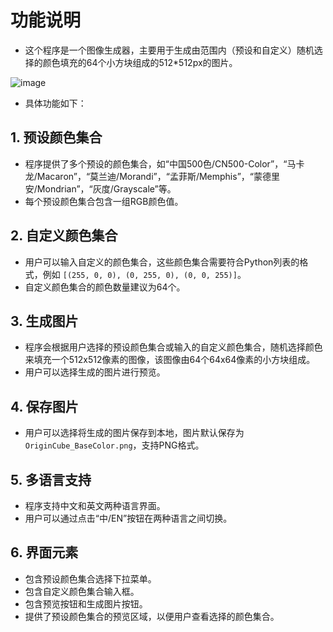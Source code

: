 # 功能说明
- 这个程序是一个图像生成器，主要用于生成由范围内（预设和自定义）随机选择的颜色填充的64个小方块组成的512*512px的图片。
  
 ![image](https://github.com/user-attachments/assets/3ccf6d36-52e0-42ad-829a-931908c2b9d8)

- 具体功能如下：
## 1. 预设颜色集合
- 程序提供了多个预设的颜色集合，如“中国500色/CN500-Color”，“马卡龙/Macaron”，“莫兰迪/Morandi”，“孟菲斯/Memphis”，“蒙德里安/Mondrian”，“灰度/Grayscale”等。
- 每个预设颜色集合包含一组RGB颜色值。

## 2. 自定义颜色集合
- 用户可以输入自定义的颜色集合，这些颜色集合需要符合Python列表的格式，例如 `[(255, 0, 0), (0, 255, 0), (0, 0, 255)]`。
- 自定义颜色集合的颜色数量建议为64个。

## 3. 生成图片
- 程序会根据用户选择的预设颜色集合或输入的自定义颜色集合，随机选择颜色来填充一个512x512像素的图像，该图像由64个64x64像素的小方块组成。
- 用户可以选择生成的图片进行预览。

## 4. 保存图片
- 用户可以选择将生成的图片保存到本地，图片默认保存为 `OriginCube_BaseColor.png`，支持PNG格式。

## 5. 多语言支持
- 程序支持中文和英文两种语言界面。
- 用户可以通过点击“中/EN”按钮在两种语言之间切换。

## 6. 界面元素
- 包含预设颜色集合选择下拉菜单。
- 包含自定义颜色集合输入框。
- 包含预览按钮和生成图片按钮。
- 提供了预设颜色集合的预览区域，以便用户查看选择的颜色集合。
